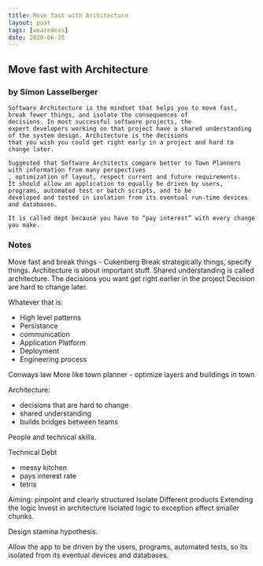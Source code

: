 ```yaml
---
title: Move fast with Architecture 
layout: post
tags: [wearedevs]
date: 2020-06-25
---
```


## Move fast with Architecture
### by Simon Lasselberger

```
Software Architecture is the mindset that helps you to move fast, break fewer things, and isolate the consequences of
decisions. In most successful software projects, the
expert developers working on that project have a shared understanding of the system design. Architecture is the decisions
that you wish you could get right early in a project and hard to change later.
```

```
Suggested that Software Architects compare better to Town Planners with information from many perspectives
, optimization of layout, respect current and future requirements.
It should allow an application to equally be driven by users, programs, automated test or batch scripts, and to be
developed and tested in isolation from its eventual run-time devices and databases.
```

``` About tecnical debt:It feels like a messy kitchen that rarely gets cleaned. There are many reasons for technical dept. 
It is called dept because you have to “pay interest” with every change you make.
```

### Notes
Move fast and break things - Cukenberg
Break strategically things, specify things.
Architecture is about important stuff. Shared understanding is called architecture.
The decisions you want get right earlier in the project
Decision  are hard to change later.

Whatever that is:
- High level patterns
- Persistance
- communication
- Application Platform
- Deployment
- Engineering process

Conways law
More like town planner - optimize layers
and buildings in town

Architecture:
- decisions that are hard to change
- shared understanding
- builds bridges between teams

People and technical skills.

Technical Debt
- messy kitchen
- pays interest rate
- tetris

Aiming: pinpoint and clearly structured
Isolate
Different products
Extending the logic
Invest in architecture
Isolated logic to exception affect smaller chunks.

Design stamina hypothesis.

Allow the app to be driven by the users, programs, automated tests, so its isolated from its eventual devices and databases.
 